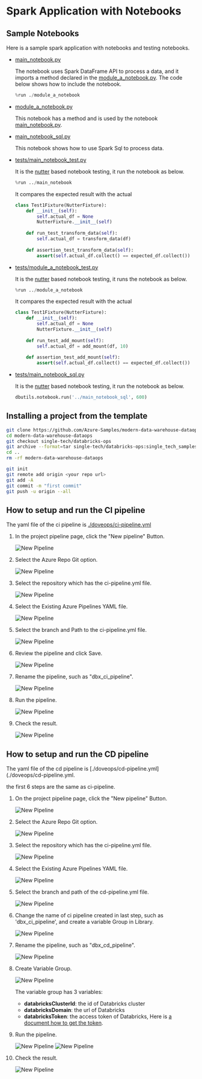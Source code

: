 # Spark Application with Notebooks

## Sample Notebooks

Here is a sample spark application with notebooks and testing notebooks.

- [main_notebook.py](./notebooks/main_notebook.py)

    The notebook uses Spark DataFrame API to process a data, and it imports a method declared in the [module_a_notebook.py](./notebooks/main_notebook.py). The code below shows how to include the notebook.

    ```python
    %run ./module_a_notebook
    ```

- [module_a_notebook.py](./notebooks/module_a_notebook.py)

    This notebook has a method and is used by the notebook [main_notebook.py](./notebooks/main_notebook.py).

- [main_notebook_sql.py](./notebooks/main_notebook_sql.py)

    This notebook shows how to use Spark Sql to process data.

- [tests/main_notebook_test.py](./notebooks/tests/main_notebook_test.py)

    It is the [nutter](https://github.com/microsoft/nutter) based notebook testing, it run the notebook as below.

    ```python
    %run ../main_notebook
    ```

    It compares the expected result with the actual

    ```python
    class Test1Fixture(NutterFixture):
        def __init__(self):
            self.actual_df = None
            NutterFixture.__init__(self)
            
        def run_test_transform_data(self):
            self.actual_df = transform_data(df)
            
        def assertion_test_transform_data(self):
            assert(self.actual_df.collect() == expected_df.collect())
    ```

- [tests/module_a_notebook_test.py](./notebooks/tests/main_notebook_test.py)

    It is the [nutter](https://github.com/microsoft/nutter) based notebook testing, it runs the notebook as below.

    ```python
    %run ../module_a_notebook
    ```

    It compares the expected result with the actual

    ```python
    class Test1Fixture(NutterFixture):
        def __init__(self):
            self.actual_df = None
            NutterFixture.__init__(self)
            
        def run_test_add_mount(self):
            self.actual_df = add_mount(df, 10)
            
        def assertion_test_add_mount(self):
            assert(self.actual_df.collect() == expected_df.collect())
    ```

- [tests/main_notebook_sql.py](./notebooks/tests/main_notebook_sql_test.py)

    It is the [nutter](https://github.com/microsoft/nutter) based notebook testing, it run the notebook as below.

    ```python
    dbutils.notebook.run('../main_notebook_sql', 600)
    ```

## Installing a project from the template

```bash
git clone https://github.com/Azure-Samples/modern-data-warehouse-dataops.git 
cd modern-data-warehouse-dataops
git checkout single-tech/databricks-ops
git archive --format=tar single-tech/databricks-ops:single_tech_samples/databricks/sample4_ci_cd/notebook | tar -x -C ../
cd ..
rm -rf modern-data-warehouse-dataops

git init
git remote add origin <your repo url>
git add -A
git commit -m "first commit"
git push -u origin --all
```

## How to setup and run the CI pipeline

The yaml file of the ci pipeline is [./doveops/ci-pipeline.yml](./devops/ci-pipeline.yml)

1. In the project pipeline page, click the "New pipeline" Button.

    ![New Pipeline](../images/new_ci_pipeline_1.png "New Pipeline")

2. Select the Azure Repo Git option.

    ![New Pipeline](../images/new_ci_pipeline_2.png "New Pipeline")

3. Select the repository which has the ci-pipeline.yml file.

    ![New Pipeline](../images/new_ci_pipeline_3.png "New Pipeline")

4. Select the Existing Azure Pipelines YAML file.

    ![New Pipeline](../images/new_ci_pipeline_4.png "New Pipeline")

5. Select the branch and Path to the  ci-pipeline.yml file.

    ![New Pipeline](../images/new_ci_pipeline_5.png "New Pipeline")

6. Review the pipeline and click Save.

    ![New Pipeline](../images/new_ci_pipeline_6.png "New Pipeline")

7. Rename the pipeline, such as "dbx_ci_pipeline".

    ![New Pipeline](../images/new_ci_pipeline_7.png "New Pipeline")

8. Run the pipeline.

    ![New Pipeline](../images/new_ci_pipeline_8.png "New Pipeline")

9. Check the result.

    ![New Pipeline](../images/new_ci_pipeline_9.png "New Pipeline")

## How to setup and run the CD pipeline

The yaml file of the cd pipeline is [./doveops/cd-pipeline.yml](./doveops/cd-pipeline.yml.

the first 6 steps are the same as ci-pipeline.

1. On the project pipeline page, click the "New pipeline" Button.

    ![New Pipeline](../images/new_ci_pipeline_1.png "New Pipeline")

2. Select the Azure Repo Git option.

    ![New Pipeline](../images/new_ci_pipeline_2.png "New Pipeline")

3. Select the repository which has the ci-pipeline.yml file.

    ![New Pipeline](../images/new_ci_pipeline_3.png "New Pipeline")

4. Select the Existing Azure Pipelines YAML file.

    ![New Pipeline](../images/new_ci_pipeline_4.png "New Pipeline")

5. Select the branch and path of the cd-pipeline.yml file.

    ![New Pipeline](../images/new_cd_pipeline_5.png "New Pipeline")

6. Change the name of ci pipeline created in last step, such as 'dbx_ci_pipeline', and create a variable Group in Library.

    ![New Pipeline](../images/new_cd_pipeline_6.png "New Pipeline")

7. Rename the pipeline, such as "dbx_cd_pipeline".

    ![New Pipeline](../images/new_ci_pipeline_7.png "New Pipeline")

8. Create Variable Group.

    ![New Pipeline](../images/new_cd_pipeline_8.png "New Pipeline")

    The variable group has 3 variables:

    - **databricksClusterId**: the id of Databricks cluster
    - **databricksDomain**: the url of Databricks
    - **databricksToken**: the access token of Databricks, Here is [a document how to get the token](https://docs.databricks.com/dev-tools/api/latest/authentication.html#generate-a-personal-access-token).

9. Run the pipeline.

    ![New Pipeline](../images/new_cd_pipeline_9.png "New Pipeline")
    ![New Pipeline](../images/new_cd_pipeline_10.png "New Pipeline")

10. Check the result.

    ![New Pipeline](../images/new_cd_pipeline_11.png "New Pipeline")
